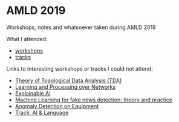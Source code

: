 # AMLD 2019
Workshops, notes and whatsoever taken during AMLD 2019

What I attended:
- [workshops](https://github.com/gregunz/AMLD2019/tree/master/workshops)
- [tracks](https://github.com/gregunz/AMLD2019/tree/master/tracks)


Links to interesting workshops or tracks I could not attend:
- [Theory of Topological Data Analysis (TDA)](https://github.com/lordgrilo/AML-days-TDA-tutorial)
- [Learning and Processing over Networks](https://github.com/rodrigo-pena/amld2019-graph-workshop)
- [Explainable AI](https://github.com/DemystifAI/explainableAI)
- [Machine Learning for fake news detection: theory and practice](https://github.com/elizavetasemenova/amld-2019)
- [Anomaly Detection on Equipment](https://github.com/arundo/amld2019-equipment-ad)
- [Track: AI & Language](https://github.com/amld/track-language)
